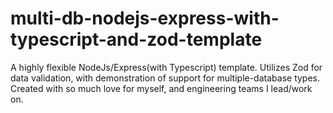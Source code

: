 # multi-db-nodejs-express-with-typescript-and-zod-template
A highly flexible NodeJs/Express(with Typescript) template. Utilizes Zod for data validation, with demonstration of support for multiple-database types. Created with so much love for myself, and engineering teams I lead/work on. 
